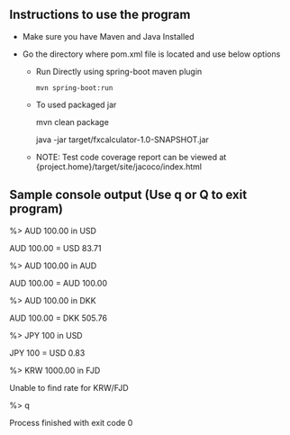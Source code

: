Instructions to use the program
-------------------------------

* Make sure you have Maven and Java Installed

* Go the directory where pom.xml file is located and use below options

  * Run Directly using spring-boot maven plugin
  
        mvn spring-boot:run

  * To used packaged jar
  
       mvn clean package
       
       java -jar target/fxcalculator-1.0-SNAPSHOT.jar

  * NOTE: Test code coverage report can be viewed at {project.home}/target/site/jacoco/index.html



Sample console output (Use q or Q to exit program)
--------------------------------------------------

%> AUD 100.00 in USD

AUD 100.00 = USD 83.71

%> AUD 100.00 in AUD

AUD 100.00 = AUD 100.00

%> AUD 100.00 in DKK

AUD 100.00 = DKK 505.76

%> JPY 100 in USD

JPY 100 = USD 0.83

%> KRW 1000.00 in FJD

Unable to find rate for KRW/FJD


%> q

Process finished with exit code 0
